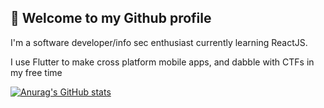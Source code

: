 ## 👋 Welcome to my Github profile
I'm a software developer/info sec enthusiast currently learning ReactJS.

I use Flutter to make cross platform mobile apps, and dabble with CTFs in my free time

[![Anurag's GitHub stats](https://github-readme-stats.vercel.app/api?username=superzecton)](https://github.com/anuraghazra/github-readme-stats)

<!---
SuperZecton/SuperZecton is a ✨ special ✨ repository because its `README.md` (this file) appears on your GitHub profile.
You can click the Preview link to take a look at your changes.
--->
